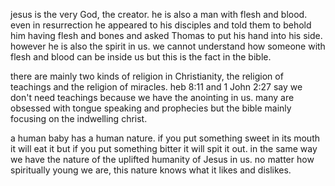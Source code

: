 jesus is the very God, the creator. he is also a man with flesh and blood. even in
resurrection he appeared to his disciples and told them to behold him having flesh and bones
and asked Thomas to put his hand into his side. however he is also the spirit in us.
we cannot understand how someone with flesh and blood can be inside us but this is the fact
in the bible.

there are mainly two kinds of religion in Christianity, the religion of teachings and the religion of miracles. heb 8:11 and 1 John 2:27 say we don't need teachings because we have the anointing in us. many are obsessed with tongue speaking and prophecies but the bible mainly focusing on the indwelling christ.

a human baby has a human nature. if you put something sweet in its mouth it will eat it but if you put something bitter it will spit it out. in the same way we have the nature of the uplifted humanity of Jesus in us. no matter how spiritually young we are, this nature knows what it likes and dislikes.

